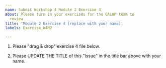 ```yaml
---
name: Submit Workshop 4 Module 2 Exercise 4
about: Please turn in your exercises for the GALUP team to
  review.
title: 'Module 2 Exercise 4 [replace with your name]'
labels: Exercise_W4M2

---
```


1. Please "drag & drop" exercise 4 file below.

2. Please UPDATE THE TITLE of this "Issue" in the title bar above with your name.
